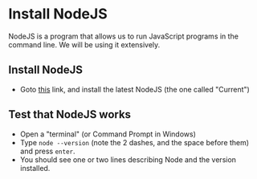 # Install NodeJS

NodeJS is a program that allows us to run JavaScript programs in the command line. We will be using it extensively.

## Install NodeJS

* Goto [this](https://nodejs.org/en/) link, and install the latest NodeJS (the one called "Current")

## Test that NodeJS works

* Open a "terminal" (or Command Prompt in Windows)
* Type `node --version` (note the 2 dashes, and the space before them) and press `enter`.
* You should see one or two lines describing Node and the version installed.
